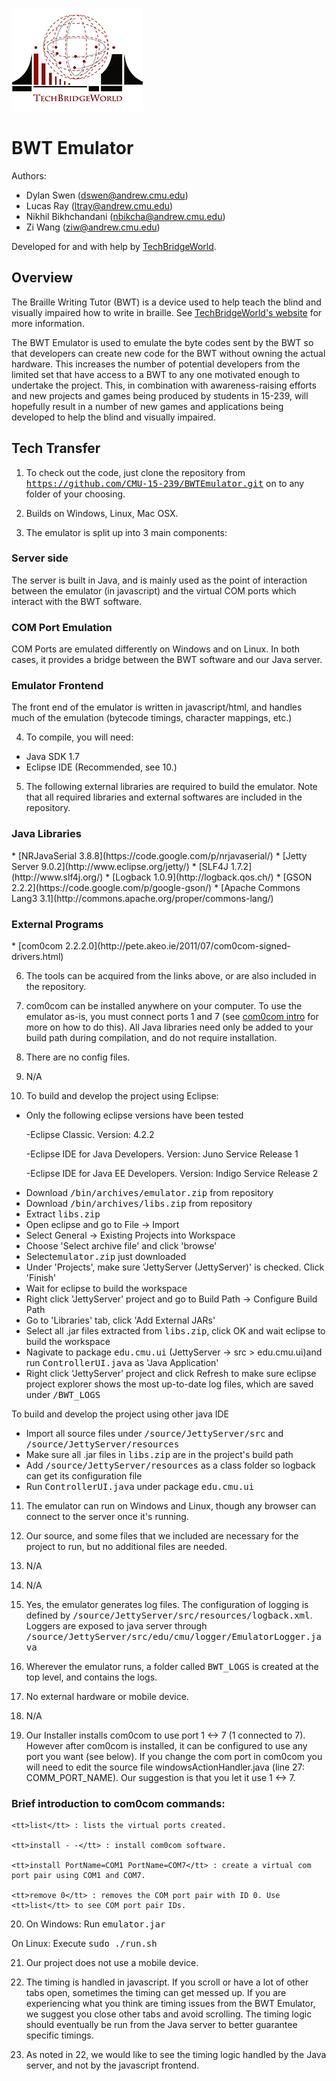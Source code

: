 ![TechBridgeWorld Logo](/source/JettyServer/src/html/assets/tbw_logo.png)

BWT Emulator
==============================================

Authors:
* Dylan Swen (dswen@andrew.cmu.edu)
* Lucas Ray (ltray@andrew.cmu.edu)
* Nikhil Bikhchandani (nbikcha@andrew.cmu.edu)
* Zi Wang (ziw@andrew.cmu.edu)

Developed for and with help by [TechBridgeWorld](http://www.techbridgeworld.org/).

Overview
----------------------------------------------
The Braille Writing Tutor (BWT) is a device used to help teach the blind and visually
impaired how to write in braille. See [TechBridgeWorld's website](http://www.techbridgeworld.org/brailletutor/about.html)
for more information.

The BWT Emulator is used to emulate the byte codes sent by the BWT so that developers
can create new code for the BWT without owning the actual hardware. This increases the
number of potential developers from the limited set that have access to a BWT to any
one motivated enough to undertake the project. This, in combination with awareness-raising
efforts and new projects and games being produced by students in 15-239, will hopefully
result in a number of new games and applications being developed to help the blind and
visually impaired.

Tech Transfer
----------------------------------------------
1. To check out the code, just clone the repository from
<tt>https://github.com/CMU-15-239/BWTEmulator.git</tt> on to any folder of your
choosing.

2. Builds on Windows, Linux, Mac OSX.

3. The emulator is split up into 3 main components:
<div>
  <h3>Server side</h3>
  The server is built in Java, and is mainly used as the point of interaction
  between the emulator (in javascript) and the virtual COM ports which interact
  with the BWT software.

  <h3>COM Port Emulation</h3>
  COM Ports are emulated differently on Windows and on Linux. In both cases,
  it provides a bridge between the BWT software and our Java server.

  <h3>Emulator Frontend</h3>
  The front end of the emulator is written in javascript/html, and handles
  much of the emulation (bytecode timings, character mappings, etc.)
</div>

4. To compile, you will need:
  * Java SDK 1.7
  * Eclipse IDE (Recommended, see 10.)

5. The following external libraries are required to build the emulator. Note
that all required libraries and external softwares are included in the
repository.
<div>
  <h3>Java Libraries</h3>
    * [NRJavaSerial 3.8.8](https://code.google.com/p/nrjavaserial/)
    * [Jetty Server 9.0.2](http://www.eclipse.org/jetty/)
    * [SLF4J 1.7.2](http://www.slf4j.org/)
    * [Logback 1.0.9](http://logback.qos.ch/)
    * [GSON 2.2.2](https://code.google.com/p/google-gson/)
    * [Apache Commons Lang3 3.1](http://commons.apache.org/proper/commons-lang/)

  <h3>External Programs</h3>
    * [com0com 2.2.2.0](http://pete.akeo.ie/2011/07/com0com-signed-drivers.html)
</div>

6. The tools can be acquired from the links above, or are also included in the repository.

7. com0com can be installed anywhere on your computer. To use the emulator as-is, you must connect
  ports 1 and 7 (see <a href="#brief-introduction-to-com0com-commands">com0com intro</a> for more on how to do this).
  All Java libraries need only be added to your build path during compilation, and do not require installation.

8. There are no config files.

9. N/A

10. To build and develop the project using Eclipse: 
  * Only the following eclipse versions have been tested
    <p>-Eclipse Classic. Version: 4.2.2</p>
    <p>-Eclipse IDE for Java Developers. Version: Juno Service Release 1</p>
    <p>-Eclipse IDE for Java EE Developers. Version: Indigo Service Release 2</p>
  * Download <tt>/bin/archives/emulator.zip</tt> from repository
  * Download <tt>/bin/archives/libs.zip</tt> from repository
  * Extract <tt>libs.zip</tt>
  * Open eclipse and go to File -> Import
  * Select General -> Existing Projects into Workspace
  * Choose 'Select archive file' and click 'browse'
  * Select<tt>emulator.zip</tt> just downloaded
  * Under 'Projects', make sure 'JettyServer (JettyServer)' is checked. Click 'Finish'
  * Wait for eclipse to build the workspace
  * Right click 'JettyServer' project and go to Build Path -> Configure Build Path
  * Go to 'Libraries' tab, click 'Add External JARs'
  * Select all .jar files extracted from <tt>libs.zip</tt>, click OK and wait eclipse to build the workspace
  * Nagivate to package <tt>edu.cmu.ui</tt> (JettyServer -> src > edu.cmu.ui)and run <tt>ControllerUI.java</tt> as 'Java Application'
  * Right click 'JettyServer' project and click Refresh to make sure eclipse project explorer shows the most up-to-date log files, which are saved under <tt>/BWT_LOGS</tt>

  To build and develop the project using other java IDE
  * Import all source files under <tt>/source/JettyServer/src</tt> and <tt>/source/JettyServer/resources</tt>
  * Make sure all .jar files in <tt>libs.zip</tt> are in the project's build path
  * Add <tt>/source/JettyServer/resources</tt> as a class folder so logback can get its configuration file
  * Run <tt>ControllerUI.java</tt> under package <tt>edu.cmu.ui</tt>

11. The emulator can run on Windows and Linux, though any browser can connect to
  the server once it's running.

12. Our source, and some files that we included are necessary for the project to run,
    but no additional files are needed.

13. N/A

14. N/A

15. Yes, the emulator generates log files. The configuration of logging is defined by <tt>/source/JettyServer/src/resources/logback.xml</tt>. Loggers are exposed to java server through <tt>/source/JettyServer/src/edu/cmu/logger/EmulatorLogger.java</tt>

16. Wherever the emulator runs, a folder called <tt>BWT_LOGS</tt> is created
    at the top level, and contains the logs.

17. No external hardware or mobile device.

18. N/A

19. Our Installer installs com0com to use port 1 <-> 7 (1 connected to 7). 
  However after com0com is
  installed, it can be configured to use any port you want (see below).
  If you change the com port in com0com you will need to edit the source 
  file windowsActionHandler.java (line 27: COMM_PORT_NAME). Our suggestion is that you
  let it use 1 <-> 7.

  <h3>Brief introduction to com0com commands:</h3>
  
    <tt>list</tt> : lists the virtual ports created.
  
    <tt>install - -</tt> : install com0com software.
  
    <tt>install PortName=COM1 PortName=COM7</tt> : create a virtual com port pair using COM1 and COM7.
  
    <tt>remove 0</tt> : removes the COM port pair with ID 0. Use <tt>list</tt> to see COM port pair IDs.

20. On Windows: Run <tt>emulator.jar</tt>

  On Linux: Execute <tt>sudo ./run.sh</tt>

21. Our project does not use a mobile device.

22. The timing is handled in javascript. If you scroll or have a lot of other tabs open,
  sometimes the timing can get messed up. If you are experiencing what you think are
  timing issues from the BWT Emulator, we suggest you close other tabs and avoid scrolling. The timing
  logic should eventually be run from the Java server to better guarantee specific timings.
    
23. As noted in 22, we would like to see the timing logic handled by the Java server, and not
  by the javascript frontend.
